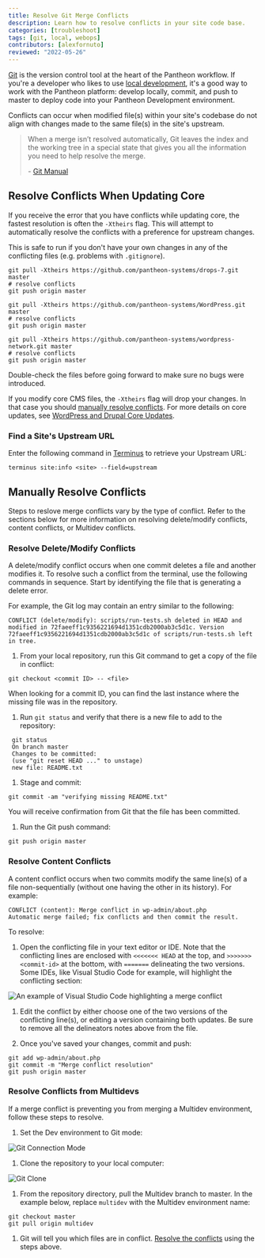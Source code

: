 ```yaml
---
title: Resolve Git Merge Conflicts
description: Learn how to resolve conflicts in your site code base. 
categories: [troubleshoot]
tags: [git, local, webops]
contributors: [alexfornuto]
reviewed: "2022-05-26"
---
```


[Git](https://git-scm.com/) is the version control tool at the heart of the Pantheon workflow. If you're a developer who likes to use [local development](/local-development), it's a good way to work with the Pantheon platform: develop locally, commit, and push to master to deploy code into your Pantheon Development environment.

Conflicts can occur when modified file(s) within your site's codebase do not align with changes made to the same file(s) in the site's upstream.

> When a merge isn’t resolved automatically, Git leaves the index and the working tree in a special state that gives you all the information you need to help resolve the merge.
>
> \- [Git Manual](https://www.kernel.org/pub/software/scm/git/docs/)

## Resolve Conflicts When Updating Core

If you receive the error that you have conflicts while updating core, the fastest resolution is often the `-Xtheirs` flag. This will attempt to automatically resolve the conflicts with a preference for upstream changes.

This is safe to run if you don't have your own changes in any of the conflicting files (e.g. problems with `.gitignore`).

<TabList>

<Tab title="Drupal 7" id="d7">

  ```bash{promptUser: user}
  git pull -Xtheirs https://github.com/pantheon-systems/drops-7.git master
  # resolve conflicts
  git push origin master
  ```

</Tab>

<Tab title="WordPress" id="wp">

  ```bash{promptUser: user}
  git pull -Xtheirs https://github.com/pantheon-systems/WordPress.git master
  # resolve conflicts
  git push origin master
  ```

</Tab>

<Tab title="WordPress Site Network" id="wp-network">

  ```bash{promptUser: user}
  git pull -Xtheirs https://github.com/pantheon-systems/wordpress-network.git master
  # resolve conflicts
  git push origin master
  ```

</Tab>

</TabList>

Double-check the files before going forward to make sure no bugs were introduced.

If you modify core CMS files, the `-Xtheirs` flag will drop your changes. In that case you should [manually resolve conflicts](#manually-resolve-conflicts). For more details on core updates, see [WordPress and Drupal Core Updates](/core-updates).

### Find a Site's Upstream URL

Enter the following command in [Terminus](/terminus) to retrieve your Upstream URL:

```bash{promptUser: user}
terminus site:info <site> --field=upstream
```

## Manually Resolve Conflicts

Steps to reslove merge conflicts vary by the type of conflict. Refer to the sections below for more information on resolving delete/modify conflicts, content conflicts, or Multidev conflicts.

### Resolve Delete/Modify Conflicts

A delete/modify conflict occurs when one commit deletes a file and another modifies it. To resolve such a conflict from the terminal, use the following commands in sequence. Start by identifying the file that is generating a delete error.

For example, the Git log may contain an entry similar to the following:

```git
CONFLICT (delete/modify): scripts/run-tests.sh deleted in HEAD and modified in 72faeeff1c9356221694d1351cdb2000ab3c5d1c. Version 72faeeff1c9356221694d1351cdb2000ab3c5d1c of scripts/run-tests.sh left in tree.
```

1. From your local repository, run this Git command to get a copy of the file in conflict:

  ```bash{promptUser: user}
  git checkout <commit ID> -- <file>
  ```

  <Alert title="Note" type="info">

  When looking for a commit ID, you can find the last instance where the missing file was in the repository.

  </Alert>

1. Run `git status` and verify that there is a new file to add to the repository:

 ```bash{outputLines:2-5}
  git status
  On branch master
  Changes to be committed:
  (use "git reset HEAD ..." to unstage)
  new file: README.txt
  ```

1. Stage and commit:

 ```bash{promptUser: user}
 git commit -am "verifying missing README.txt"
 ```

 You will receive confirmation from Git that the file has been committed.

1. Run the Git push command:

 ```bash{promptUser: user}
 git push origin master
 ```

### Resolve Content Conflicts

A content conflict occurs when two commits modify the same line(s) of a file non-sequentially (without one having the other in its history). For example:

```git
CONFLICT (content): Merge conflict in wp-admin/about.php
Automatic merge failed; fix conflicts and then commit the result.
```

To resolve:

1. Open the conflicting file in your text editor or IDE. Note that the conflicting lines are enclosed with `<<<<<<< HEAD` at the top, and `>>>>>>> <commit-id>` at the bottom, with `=======` delineating the two versions. Some IDEs, like Visual Studio Code for example, will highlight the conflicting section:

  ![An example of Visual Studio Code highlighting a merge conflict](../images/vscode-merge-conflict.png)

1. Edit the conflict by either choose one of the two versions of the conflicting line(s), or editing a version containing both updates. Be sure to remove all the delineators notes above from the file.

1. Once you've saved your changes, commit and push:

  ```bash{promptUser: user}
  git add wp-admin/about.php
  git commit -m "Merge conflict resolution"
  git push origin master
  ```

### Resolve Conflicts from Multidevs

If a merge conflict is preventing you from merging a Multidev environment, follow these steps to resolve.

1. Set the Dev environment to Git mode:

  ![Git Connection Mode](../images/dashboard/connection-mode-git.png)

1. Clone the repository to your local computer:

  ![Git Clone](../images/dashboard/git-string.png)

1. From the repository directory, pull the Multidev branch to master. In the example below, replace `multidev` with the Multidev environment name:

  ```bash{promptUser: user}
  git checkout master
  git pull origin multidev
  ```

1. Git will tell you which files are in conflict. [Resolve the conflicts](#manually-resolve-conflicts) using the steps above.
